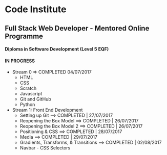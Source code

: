 # Code Institute

## Full Stack Web Developer - Mentored Online Programme
#### Diploma in Software Development (Level 5 EQF)
#### IN PROGRESS
* Stream 0 => COMPLETED 04/07/2017
  * HTML
  * CSS
  * Scratch
  * Javascript
  * Git and GitHub
  * Python
* Stream 1: Front End Development
  * Setting up Git ==> COMPLETED | 27/07/2017
  * Reopening the Box Model ==> COMPLETED | 26/07/2017
  * Reopening the Box Model 2 ==> COMPLETED | 26/07/2017
  * Positioning & CSS ==> COMPLETED | 28/07/2017
  * Media ==> COMPLETED | 29/07/2017
  * Gradients, Transforms, & Transitions ==> COMPLETED | 02/08/2017
  * Navbar - CSS Selectors